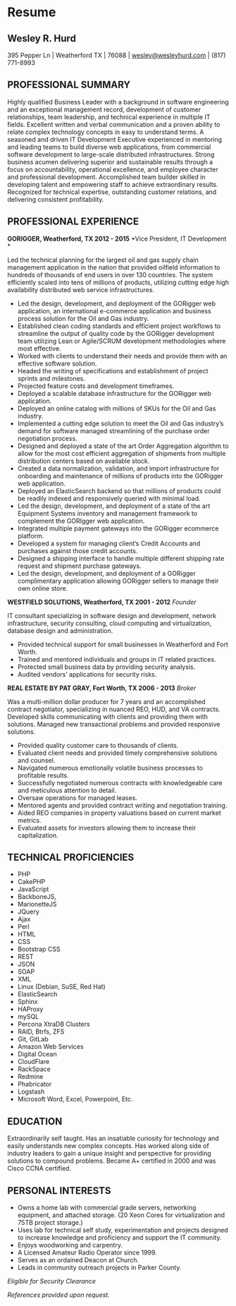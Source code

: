 # Resume

## Wesley R. Hurd
395 Pepper Ln | Weatherford TX | 76088 | wesley@wesleyhurd.com | (817) 771-8993


## PROFESSIONAL SUMMARY

Highly qualified Business Leader with a background in software engineering and an exceptional management record, development of customer relationships, team leadership, and technical experience in multiple IT fields. Excellent written and verbal communication and a proven ability to relate complex technology concepts in easy to understand terms. A seasoned and driven IT Development Executive experienced in mentoring and leading teams to build diverse web applications, from commercial software development to large-scale distributed infrastructures. Strong business acumen delivering superior and sustainable results through a focus on accountability, operational excellence, and employee character and professional development.  Accomplished team builder skilled in developing talent and empowering staff to achieve extraordinary results.  Recognized for technical expertise, outstanding customer relations, and delivering consistent profitability.


## PROFESSIONAL EXPERIENCE

**GORIGGER, Weatherford, TX							2012 - 2015**
*Vice President, IT Development			       		*

Led the technical planning for the largest oil and gas supply chain management application in the nation that provided oilfield information to hundreds of thousands of end users in over 130 countries. The system efficiently scaled into tens of millions of products, utilizing cutting edge high availability distributed web service infrastructures.
* Led the design, development, and deployment of the GORigger web application, an international e-commerce application and business process solution for the Oil and Gas industry.
* Established clean coding standards and efficient project workflows to streamline the output of quality code by the GORigger development team utilizing Lean or Agile/SCRUM development methodologies where most effective.
* Worked with clients to understand their needs and provide them with an effective software solution.
* Headed the writing of specifications and establishment of project sprints and milestones.
* Projected feature costs and development timeframes.
* Deployed a scalable database infrastructure for the GORigger web application.
* Deployed an online catalog with millions of SKUs for the Oil and Gas industry.
* Implemented a cutting edge solution to meet the Oil and Gas industry’s demand for software managed streamlining of the purchase order negotiation process.
* Designed and deployed a state of the art Order Aggregation algorithm to allow for the most cost efficient aggregation of shipments from multiple distribution centers based on available stock.
* Created a data normalization, validation, and import infrastructure for onboarding and maintenance of millions of products into the GORigger web application.
* Deployed an ElasticSearch backend so that millions of products could be readily indexed and responsively queried with minimal load.
* Led the design, development, and deployment of a state of the art Equipment Systems inventory and management framework to complement the GORIgger web application.
* Integrated multiple payment gateways into the GORigger ecommerce platform.
* Developed a system for managing client’s Credit Accounts and purchases against those credit accounts.
* Designed a shipping interface to handle multiple different shipping rate request and shipment purchase gateways.
* Led the design, development, and deployment of a GORigger complimentary application  allowing GORigger sellers to manage their own online store.


**WESTFIELD SOLUTIONS, Weatherford, TX					2001 - 2012**
*Founder*

IT consultant specializing in software design and development, network infrastructure, security consulting, cloud computing and virtualization, database design and administration.
* Provided technical support for small businesses in Weatherford and Fort Worth.
* Trained and mentored individuals and groups in IT related practices.
* Protected small business data by providing security analysis.
* Audited vendors’ applications for security risks.

**REAL ESTATE BY PAT GRAY, Fort Worth, TX					2006 - 2013**
*Broker*

Was a multi-million dollar producer for 7 years and an accomplished contract negotiator, specializing in nuanced REO, HUD, and VA contracts. Developed skills communicating with clients and providing them with solutions. Managed new transactional problems and provided responsive solutions. 
* Provided quality customer care to thousands of clients.
* Evaluated client needs and provided timely comprehensive solutions and counsel.
* Navigated numerous emotionally volatile business processes to profitable results.
* Successfully negotiated numerous contracts with knowledgeable care and meticulous attention to detail.
* Oversaw operations for managed leases.
* Mentored agents and provided contract writing and negotiation training.
* Aided REO companies in property valuations based on current market metrics.
* Evaluated assets for investors allowing them to increase their capitalization.


## TECHNICAL PROFICIENCIES
* PHP
* CakePHP
* JavaScript
* BackboneJS,
* MarionetteJS
* JQuery
* Ajax
* Perl
* HTML
* CSS
* Bootstrap CSS
* REST
* JSON
* SOAP
* XML
* Linux (Debian, SuSE, Red Hat)
* ElasticSearch
* Sphinx
* HAProxy
* mySQL
* Percona XtraDB Clusters
* RAID, Btrfs, ZFS
* Git, GitLab
* Amazon Web Services
* Digital Ocean
* CloudFlare
* RackSpace
* Redmine
* Phabricator
* Logstash
* Microsoft Word, Excel, Powerpoint, Etc.



## EDUCATION
Extraordinarily self taught. Has an insatiable curiosity for technology and easily understands new complex concepts. Has worked along side of industry leaders to gain a unique insight and perspective for providing solutions to compound problems. Became A+ certified in 2000 and was Cisco CCNA certified.

## PERSONAL INTERESTS
* Owns a home lab with commercial grade servers, networking equipment, and attached storage. (20 Xeon Cores for virtualization and 75TB project storage.)
* Uses lab for technical self study, experimentation and projects designed to increase knowledge and proficiency and support the IT community.
* Enjoys woodworking and carpentry.
* A Licensed Amateur Radio Operator since 1999.
* Serves as an ordained Deacon at Church.
* Leads in community outreach projects in Parker County.

*Eligible for Security Clearance*

*References provided upon request.*
